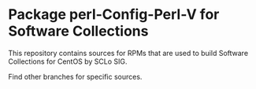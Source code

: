 # Package perl-Config-Perl-V for Software Collections

This repository contains sources for RPMs that are used
to build Software Collections for CentOS by SCLo SIG.

Find other branches for specific sources.
